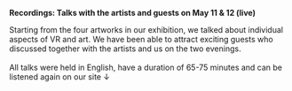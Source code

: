 **Recordings: Talks with the artists and guests on May 11 & 12 (live)**

Starting from the four artworks in our exhibition, we talked about individual aspects of VR and art. We have been able to attract exciting guests who discussed together with the artists and us on the two evenings.<br/>
<br/>
All talks were held in English, have a duration of 65-75 minutes and can be listened again on our site ↓